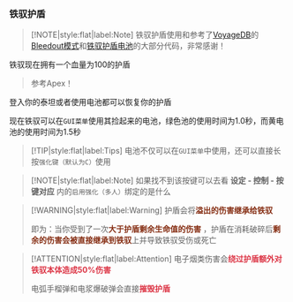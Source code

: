 ### 铁驭护盾

> [!NOTE|style:flat|label:Note]
> 铁驭护盾使用和参考了[VoyageDB](https://github.com/DBmaoha)的[Bleedout模式](https://github.com/DBmaoha/Super.Mixed.Game/blob/main/mod/scripts/vscripts/modifiers/modifier_bleedout.gnut)和[铁驭护盾电池](https://github.com/DBmaoha/Super.Mixed.Game/blob/main/mod/scripts/vscripts/pilotutil/pilot_shield_battery.gnut)的大部分代码，非常感谢！

铁驭现在拥有一个血量为100的护盾

> 参考Apex！

登入你的泰坦或者使用电池都可以恢复你的护盾

现在铁驭可以在`GUI菜单`使用其捡起来的电池，绿色池的使用时间为1.0秒，而黄电池的使用时间为1.5秒

> [!TIP|style:flat|label:Tips]
> 电池不仅可以在`GUI菜单`中使用，还可以直接长按`强化键（默认为C）`使用

> [!NOTE|style:flat|label:Note]
> 如果找不到该按键可以去看 **设定 - 控制 - 按键对应** 内的`启用强化（多人）`绑定的是什么

> [!WARNING|style:flat|label:Warning]
> 护盾会将<strong><font color="#852d12">溢出的伤害继承给铁驭</font></strong>
>
> 即为：当你受到了一次<strong><font color="#852d12">大于护盾剩余生命值的伤害</font></strong> ，护盾在消耗破碎后<strong><font color="#852d12">剩余的伤害会被直接继承到铁驭</font></strong>上并导致铁驭受伤或死亡

> [!ATTENTION|style:flat|label:Attention]
> 电子烟类伤害会<strong><font color="#dc3545">绕过护盾额外对铁驭本体造成50%伤害</font></strong>
>
> 电弧手榴弹和电浆爆破弹会直接<strong><font color="#dc3545">摧毁护盾</font></strong>